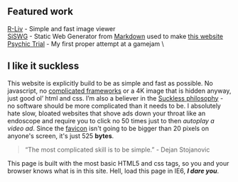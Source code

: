 ## Featured work

[R-Liv](https://github.com/3top1a/r-liv) - Simple and fast image viewer \
[SiSWG](https://github.com/3top1a/SiSWG) - Static Web Generator from [Markdown](https://www.markdownguide.org/) used to make [this website](https://github.com/3top1a/3top1a.github.io)\
[Psychic Trial](https://github.com/3top1a/Psych-ward) - My first proper attempt at a gamejam \

## I like it suckless

This website is explicitly build to be as simple and fast as possible.
No javascript, no [complicated frameworks](https://reactjs.org/) or a 4K image that is hidden anyway, just good ol’ html and css.
I’m also a believer in the [Suckless philosophy](https://suckless.org/philosophy/) - no software should be more complicated than it needs to be.
I absolutely hate slow, bloated websites that shove ads down your throat like an endoscope and require you to click no 50 times just to then *autoplay a video ad*.
Since the [favicon](logo_s.ico) isn't going to be bigger than 20 pixels on anyone's screen, it's just 525 **bytes**.


> “The most complicated skill is to be simple.”
> \- Dejan Stojanovic

This page is built with the most basic HTML5 and css tags, so you and your browser knows what is in this site.
Hell, load this page in IE6, ***I dare you***.
